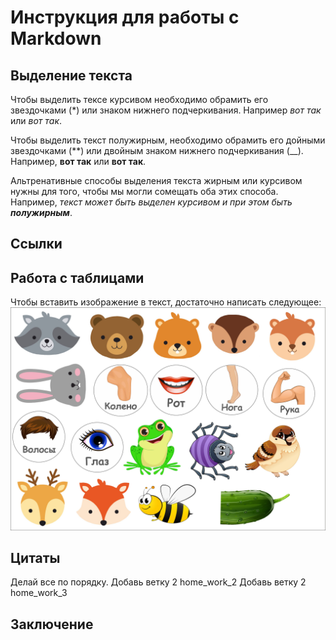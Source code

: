 # Инструкция для работы с Markdown

## Выделение текста

Чтобы выделить тексе курсивом необходимо обрамить его звездочками (*) или знаком нижнего подчеркивания. Например *вот так* или _вот так_.

Чтобы выделить текст полужирным, необходимо обрамить его дойными звездочками (**) или двойным знаком нижнего подчеркивания (__). Например, **вот так** или __вот так__. 

Альтренативные способы выделения текста жирным или курсивом нужны для того, чтобы мы могли сомещать оба этих способа. Например, _текст может быть выделен курсивом и при этом быть **полужирным**_. 

## Ссылки

## Работа с таблицами

Чтобы вставить изображение в текст, достаточно написать следующее: ![Привет, это тефтеля!](9987765.jpg)
## Цитаты

Делай все по порядку.
Добавь ветку 2 home_work_2
Добавь ветку 2 home_work_3



## Заключение